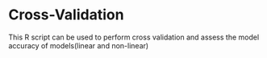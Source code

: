 # Cross-Validation

This R script can be used to perform cross validation and assess the model accuracy of models(linear and non-linear)
